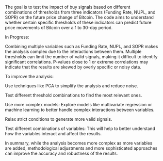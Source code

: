 The goal is to test the impact of buy signals based on different combinations of thresholds from three indicators (Funding Rate, NUPL, and SOPR) on the future price change of Bitcoin. The code aims to understand whether certain specific thresholds of these indicators can predict future price movements of Bitcoin over a 1 to 30-day period.

In Progress: 

Combining multiple variables such as Funding Rate, NUPL, and SOPR makes the analysis complex due to the interactions between them. Multiple thresholds can limit the number of valid signals, making it difficult to identify significant correlations. P-values close to 1 or extreme correlations may indicate that the results are skewed by overly specific or noisy data.

To improve the analysis:

Use techniques like PCA to simplify the analysis and reduce noise.

Test different threshold combinations to find the most relevant ones.

Use more complex models: Explore models like multivariate regression or machine learning to better handle complex interactions between variables.

Relax strict conditions to generate more valid signals.

Test different combinations of variables: This will help to better understand how the variables interact and affect the results.

In summary, while the analysis becomes more complex as more variables are added, methodological adjustments and more sophisticated approaches can improve the accuracy and robustness of the results.
